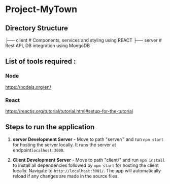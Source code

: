 # Project-MyTown

## Directory Structure
    
   ├── client                    # Components, services and styling using REACT
   ├── server                    # Rest API, DB integration using MongoDB 
  

## List of tools required :

### Node 

https://nodejs.org/en/

### React

https://reactjs.org/tutorial/tutorial.html#setup-for-the-tutorial


## Steps to run the application

1. **server Development Server** - Move to path "server/" and run `npm start` for hosting the server locally. It runs the server at endpoint`localhost:3000`. 

2. **Client Development Server** - Move to path "client/" and run `npm install` to install all dependencies followed by `npm start` for hosting the client locally. Navigate to `http://localhost:3001/`. The app will automatically reload if any changes are made in the source files.



